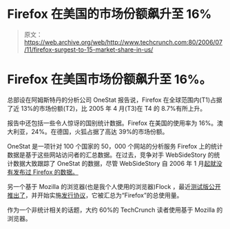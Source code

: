 # Firefox 在美国的市场份额飙升至 16%

> 原文：<https://web.archive.org/web/http://www.techcrunch.com:80/2006/07/11/firefox-surgest-to-15-market-share-in-us/>

# Firefox 在美国市场份额飙升至 16%。

总部设在阿姆斯特丹的分析公司 OneStat 报告说，Firefox 在全球范围内(T1)占据了近 13%的市场份额(T2)，比 2005 年 4 月(T3)在 T4 的 8.7%有所上升。

报告中还包括一些令人惊讶的国别统计数据。Firefox 在美国的使用率为 16%。澳大利亚，24%。在德国，火狐占据了高达 39%的市场份额。

OneStat 是一项针对 100 个国家的 50，000 个网站的分析服务 Firefox 上的统计数据是基于这些网站访问者的汇总数据。在过去，竞争对手 WebSideStory 的统计数据大致跟踪了 OneStat 的数据，尽管 WebSideStory 自 2006 年 1 月[起就没有发布过 Firefox 的数据。](https://web.archive.org/web/20220817231435/http://blogs.websidestory.com/datainsights/2006/01/websidestory_index_site_search.php)

另一个基于 Mozilla 的浏览器(也是我个人使用的浏览器)Flock ，最近[测试版公开推出了](https://web.archive.org/web/20220817231435/http://www.beta.techcrunch.com/2006/06/13/flock-raises-new-venture-round-launches-public-beta/)，并开始实施[发行协议](https://web.archive.org/web/20220817231435/http://www.beta.techcrunch.com/2006/07/04/photobucket-distributing-custom-flock-browser/)，它被汇总为“Firefox”的总使用量。

作为一个非统计相关的话题，大约 60%的 TechCrunch 读者使用基于 Mozilla 的浏览器。